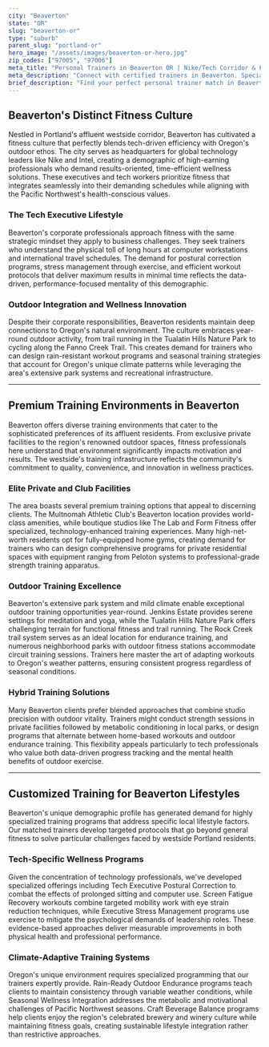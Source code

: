 ```yaml
---
city: "Beaverton"
state: "OR"
slug: "beaverton-or"
type: "suburb"
parent_slug: "portland-or"
hero_image: "/assets/images/beaverton-or-hero.jpg"
zip_codes: ["97005", "97006"]
meta_title: "Personal Trainers in Beaverton OR | Nike/Tech Corridor & Family Fitness"
meta_description: "Connect with certified trainers in Beaverton. Specialists near Nike World HQ, focusing on corporate campus wellness, and family fitness programs."
brief_description: "Find your perfect personal trainer match in Beaverton's affluent westside community. Our exclusive service connects busy tech executives, health-conscious professionals, and outdoor enthusiasts with certified trainers who understand the unique demands of Portland's high-income lifestyle. Whether you prefer private home gym sessions, premium club facilities, or outdoor workouts in our extensive park system, we match you with specialists in tech worker postural correction, rain-ready fitness programs, and sustainable wellness strategies. Stop wasting time searching and start achieving your fitness goals with a trainer who fits your Beaverton lifestyle perfectly."
---
```

## Beaverton's Distinct Fitness Culture

Nestled in Portland's affluent westside corridor, Beaverton has cultivated a fitness culture that perfectly blends tech-driven efficiency with Oregon's outdoor ethos. The city serves as headquarters for global technology leaders like Nike and Intel, creating a demographic of high-earning professionals who demand results-oriented, time-efficient wellness solutions. These executives and tech workers prioritize fitness that integrates seamlessly into their demanding schedules while aligning with the Pacific Northwest's health-conscious values.

### The Tech Executive Lifestyle
Beaverton's corporate professionals approach fitness with the same strategic mindset they apply to business challenges. They seek trainers who understand the physical toll of long hours at computer workstations and international travel schedules. The demand for postural correction programs, stress management through exercise, and efficient workout protocols that deliver maximum results in minimal time reflects the data-driven, performance-focused mentality of this demographic.

### Outdoor Integration and Wellness Innovation
Despite their corporate responsibilities, Beaverton residents maintain deep connections to Oregon's natural environment. The culture embraces year-round outdoor activity, from trail running in the Tualatin Hills Nature Park to cycling along the Fanno Creek Trail. This creates demand for trainers who can design rain-resistant workout programs and seasonal training strategies that account for Oregon's unique climate patterns while leveraging the area's extensive park systems and recreational infrastructure.

---

## Premium Training Environments in Beaverton

Beaverton offers diverse training environments that cater to the sophisticated preferences of its affluent residents. From exclusive private facilities to the region's renowned outdoor spaces, fitness professionals here understand that environment significantly impacts motivation and results. The westside's training infrastructure reflects the community's commitment to quality, convenience, and innovation in wellness practices.

### Elite Private and Club Facilities
The area boasts several premium training options that appeal to discerning clients. The Multnomah Athletic Club's Beaverton location provides world-class amenities, while boutique studios like The Lab and Form Fitness offer specialized, technology-enhanced training experiences. Many high-net-worth residents opt for fully-equipped home gyms, creating demand for trainers who can design comprehensive programs for private residential spaces with equipment ranging from Peloton systems to professional-grade strength training apparatus.

### Outdoor Training Excellence
Beaverton's extensive park system and mild climate enable exceptional outdoor training opportunities year-round. Jenkins Estate provides serene settings for meditation and yoga, while the Tualatin Hills Nature Park offers challenging terrain for functional fitness and trail running. The Rock Creek trail system serves as an ideal location for endurance training, and numerous neighborhood parks with outdoor fitness stations accommodate circuit training sessions. Trainers here master the art of adapting workouts to Oregon's weather patterns, ensuring consistent progress regardless of seasonal conditions.

### Hybrid Training Solutions
Many Beaverton clients prefer blended approaches that combine studio precision with outdoor vitality. Trainers might conduct strength sessions in private facilities followed by metabolic conditioning in local parks, or design programs that alternate between home-based workouts and outdoor endurance training. This flexibility appeals particularly to tech professionals who value both data-driven progress tracking and the mental health benefits of outdoor exercise.

---

## Customized Training for Beaverton Lifestyles

Beaverton's unique demographic profile has generated demand for highly specialized training programs that address specific local lifestyle factors. Our matched trainers develop targeted protocols that go beyond general fitness to solve particular challenges faced by westside Portland residents.

### Tech-Specific Wellness Programs
Given the concentration of technology professionals, we've developed specialized offerings including Tech Executive Postural Correction to combat the effects of prolonged sitting and computer use. Screen Fatigue Recovery workouts combine targeted mobility work with eye strain reduction techniques, while Executive Stress Management programs use exercise to mitigate the psychological demands of leadership roles. These evidence-based approaches deliver measurable improvements in both physical health and professional performance.

### Climate-Adaptive Training Systems
Oregon's unique environment requires specialized programming that our trainers expertly provide. Rain-Ready Outdoor Endurance programs teach clients to maintain consistency through variable weather conditions, while Seasonal Wellness Integration addresses the metabolic and motivational challenges of Pacific Northwest seasons. Craft Beverage Balance programs help clients enjoy the region's celebrated brewery and winery culture while maintaining fitness goals, creating sustainable lifestyle integration rather than restrictive approaches.